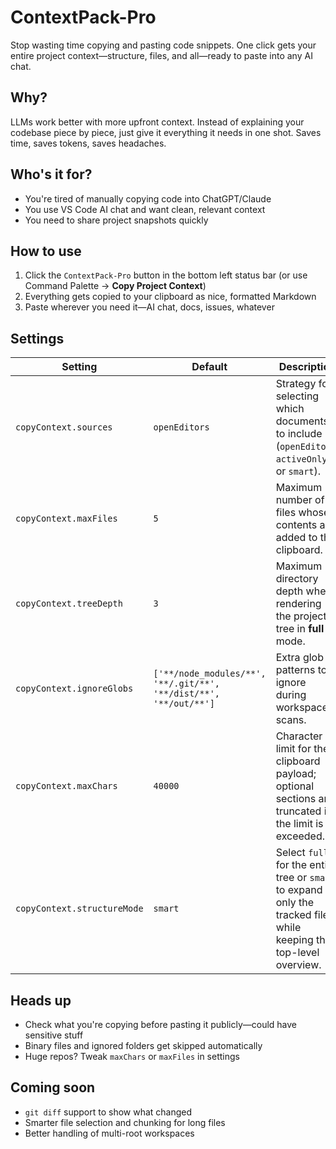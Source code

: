 # ContextPack-Pro

Stop wasting time copying and pasting code snippets. One click gets your entire project context—structure, files, and all—ready to paste into any AI chat.

## Why?

LLMs work better with more upfront context. Instead of explaining your codebase piece by piece, just give it everything it needs in one shot. Saves time, saves tokens, saves headaches.

## Who's it for?

- You're tired of manually copying code into ChatGPT/Claude
- You use VS Code AI chat and want clean, relevant context
- You need to share project snapshots quickly


## How to use

1. Click the `ContextPack-Pro` button in the bottom left status bar (or use Command Palette → **Copy Project Context**)
2. Everything gets copied to your clipboard as nice, formatted Markdown
3. Paste wherever you need it—AI chat, docs, issues, whatever


## Settings

| Setting | Default | Description |
| --- | --- | --- |
| `copyContext.sources` | `openEditors` | Strategy for selecting which documents to include (`openEditors`, `activeOnly`, or `smart`). |
| `copyContext.maxFiles` | `5` | Maximum number of files whose contents are added to the clipboard. |
| `copyContext.treeDepth` | `3` | Maximum directory depth when rendering the project tree in **full** mode. |
| `copyContext.ignoreGlobs` | `['**/node_modules/**', '**/.git/**', '**/dist/**', '**/out/**']` | Extra glob patterns to ignore during workspace scans. |
| `copyContext.maxChars` | `40000` | Character limit for the clipboard payload; optional sections are truncated if the limit is exceeded. |
| `copyContext.structureMode` | `smart` | Select `full` for the entire tree or `smart` to expand only the tracked files while keeping the top-level overview. |

## Heads up

- Check what you're copying before pasting it publicly—could have sensitive stuff
- Binary files and ignored folders get skipped automatically
- Huge repos? Tweak `maxChars` or `maxFiles` in settings

## Coming soon

- `git diff` support to show what changed
- Smarter file selection and chunking for long files
- Better handling of multi-root workspaces
